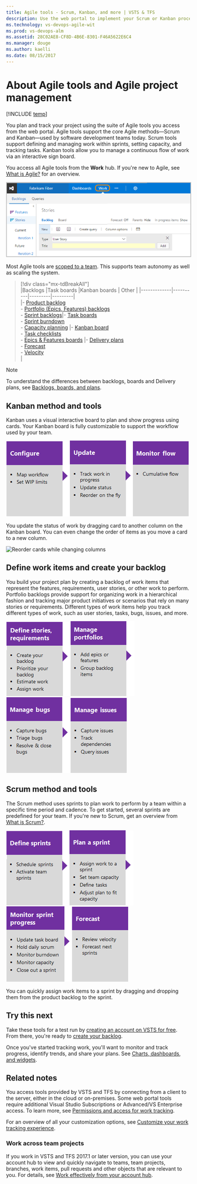 ```yaml
---
title: Agile tools - Scrum, Kanban, and more | VSTS & TFS
description: Use the web portal to implement your Scrum or Kanban process, plan and track work, and monitor progress and trends  
ms.technology: vs-devops-agile-wit
ms.prod: vs-devops-alm
ms.assetid: 28C02AE8-CF8D-4B6E-8301-F46A5622E6C4
ms.manager: douge
ms.author: kaelli
ms.date: 08/15/2017
---
```


# About Agile tools and Agile project management 

[!INCLUDE [temp](_shared/version-vsts-tfs-all-versions.md)]

You plan and track your project using the suite of Agile tools you access from the web portal. Agile tools support the core Agile methods&mdash;Scrum and Kanban&mdash;used by software development teams today. Scrum tools support defining and managing work within sprints, setting capacity, and tracking tasks. Kanban tools allow you to manage a continuous flow of work via an interactive sign board.  

You access all Agile tools from the **Work** hub. If you're new to Agile, see [What is Agile?](https://www.visualstudio.com/learn/what-is-agile/) for an overview.

<img src="_img/plan-intro.png" alt="Work hub, product backlog page" style="border: 2px solid #C3C3C3;" />  

Most Agile tools are [scoped to a team](about-teams-and-settings.md). This supports team autonomy as well as scaling the system.  

> [!div class="mx-tdBreakAll"]  
> |Backlogs  |Task boards  |Kanban boards  |  Other  | 
> |-------------|----------|---------|---------|   
> |- [Product backlog](backlogs/create-your-backlog.md)<br/>- [Portfolio (Epics, Features) backlogs](backlogs/define-features-epics.md)<br/>- [Sprint backlogs](scrum/sprint-planning.md)|- [Task boards](scrum/task-board.md)<br/>- [Sprint burndown](scrum/sprint-burndown.md) <br/>- [Capacity planning](scale/capacity-planning.md) |- [Kanban board](kanban/kanban-basics.md)<br/>- [Task checklists](kanban/add-task-checklists.md)<br/>- [Epics & Features boards](kanban/kanban-epics-features-stories.md) |- [Delivery plans](scale/review-team-plans.md)<br/>- [Forecast](scrum/forecast.md)<br/>- [Velocity](../report/guidance/team-velocity.md)<br/>|    

>[!NOTE]
>To understand the differences between backlogs, boards and Delivery plans, see [Backlogs, boards, and plans](backlogs-boards-plans.md). 
 

## Kanban method and tools
Kanban uses a visual interactive board to plan and show progress using cards. Your Kanban board is fully customizable to support the workflow used by your team.  

[![Configure Kanban board](_img/gs-planning-configure-kanban.png)](./kanban/kanban-basics.md)[![Update the Kanban board](_img/gs-planning-track-kanban.png)](./kanban/kanban-basics.md)[![Monitor progress](_img/gs-planning-monitor-kanban.png)](../Report/guidance/cumulative-flow.md)

You update the status of work by dragging card to another column on the Kanban board. You can even change the order of items as you move a card to a new column.   

![Reorder cards while changing columns](https://i3-vso.sec.s-msft.com/dynimg/IC822185.gif)

## Define work items and create your backlog  

You build your project plan by creating a backlog of work items that represent the features, requirements, user stories, or other work to perform. Portfolio backlogs provide support for organizing work in a hierarchical fashion and tracking major product initiatives or scenarios that rely on many stories or requirements.  Different types of work items help you track different types of work, such as user stories, tasks, bugs, issues, and more. 

[![Define stories](_img/gs-planning-define-stories.png)](./backlogs/create-your-backlog.md)[![Organize backlog](_img/gs-planning-organize-backlog.png)](./backlogs/organize-backlog.md)[![Manage bugs](_img/gs-planning-manage-bugs.png)](./backlogs/manage-bugs.md)[![Manage issues](_img/gs-planning-manage-issues.png)](./backlogs/manage-issues-impediments.md)


## Scrum method and tools 
The Scrum method uses sprints to plan work to perform by a team within a specific time period and cadence. To get started, several sprints are predefined for your team.  If you're new to Scrum, get an overview from [What is Scrum?](https://www.visualstudio.com/learn/what-is-scrum/). 

[![Schedule sprints](_img/gs-planning-define-sprints.png)](./scrum/define-sprints.md)[![Plan a sprint](_img/gs-planning-plan-sprint.png)](./scrum/sprint-planning.md)[![Monitor sprint progress](_img/gs-planning-monitor-sprint.png)](./scrum/task-board.md)[![Forecast](_img/gs-planning-forecast.png)](./scrum/forecast.md)

You can quickly assign work items to a sprint by dragging and dropping them from the product backlog to the sprint. 


## Try this next  

Take these tools for a test run by [creating an account on VSTS for free](../accounts/create-account-with-personal-msa.md). From there, you're ready to [create your backlog](backlogs/create-your-backlog.md).  

Once you've started tracking work, you'll want to monitor and track progress, identify trends, and share your plans. See [Charts, dashboards, and widgets](../report/overview.md). 


## Related notes

You access tools provided by VSTS and TFS by connecting from a client to the server, either in the cloud or on-premises. Some web portal tools require additional Visual Studio Subscriptions or Advanced/VS Enterprise access.  To learn more, see [Permissions and access for work tracking](permissions-access-work-tracking.md). 

For an overview of all your customization options, see [Customize your work tracking experience](./customize/customize-work.md). 


### Work across team projects 
  
If you work in VSTS and TFS 2017.1 or later version, you can use your account hub to view and quickly navigate to teams, team projects, branches, work items, pull requests and other objects that are relevant to you. For details, see [Work effectively from your account hub](../connect/account-home-pages.md).  
 

 